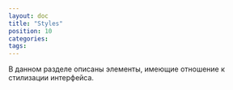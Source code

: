 ```yaml
---
layout: doc
title: "Styles"
position: 10
categories: 
tags: 
---
```


В данном разделе описаны элементы, имеющие отношение к стилизации интерфейса.

   



 

 

